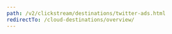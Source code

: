 ```yaml
---
path: /v2/clickstream/destinations/twitter-ads.html
redirectTo: /cloud-destinations/overview/
---
```

